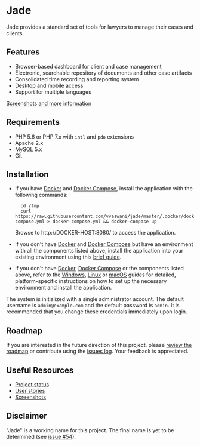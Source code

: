 # Jade

Jade provides a standard set of tools for lawyers to manage their cases and clients.

## Features

* Browser-based dashboard for client and case management
* Electronic, searchable repository of documents and other case artifacts
* Consolidated time recording and reporting system
* Desktop and mobile access
* Support for multiple languages

[Screenshots and more information](https://www.slideshare.net/vvaswani/jade-10-2017-80571396)

## Requirements

* PHP 5.6 or PHP 7.x with `intl` and `pdo` extensions
* Apache 2.x
* MySQL 5.x
* Git

## Installation

* If you have [Docker](https://docker.com/) and [Docker Compose](https://docs.docker.com/compose/), install the application with the following commands:

		cd /tmp
		curl https://raw.githubusercontent.com/vvaswani/jade/master/.docker/docker-compose.yml > docker-compose.yml && docker-compose up

	Browse to http://DOCKER-HOST:8080/ to access the application.

* If you don't have [Docker](https://docker.com/) and [Docker Compose](https://docs.docker.com/compose/) but have an environment with all the components listed above, install the application into your existing environment using this [brief guide](docs/INSTALL_ALL.md).

* If you don't have [Docker](https://docker.com/), [Docker Compose](https://docs.docker.com/compose/) or the components listed above, refer to the [Windows](docs/INSTALL_WINDOWS.md), [Linux](docs/INSTALL_LINUX.md) or [macOS](docs/INSTALL_MACOS.md) guides for detailed, platform-specific instructions on how to set up the necessary environment and install the application.

The system is initialized with a single administrator account. The default username is `admin@example.com` and the default password  is `admin`. It is recommended that you change these credentials immediately upon login.

## Roadmap

If you are interested in the future direction of this project, please [review the roadmap](https://github.com/vvaswani/jade/milestones) or contribute using the [issues log](https://github.com/vvaswani/jade/issues). Your feedback is appreciated.

## Useful Resources

* [Project status](https://waffle.io/vvaswani/jade)
* [User stories](https://github.com/vvaswani/jade/issues?q=is%3Aopen+is%3Aissue+label%3Astory)
* [Screenshots](https://www.slideshare.net/vvaswani/jade-10-2017-80571396)

## Disclaimer

"Jade" is a working name for this project. The final name is yet to be determined (see [issue #54](https://github.com/vvaswani/jade/issues/54)).
